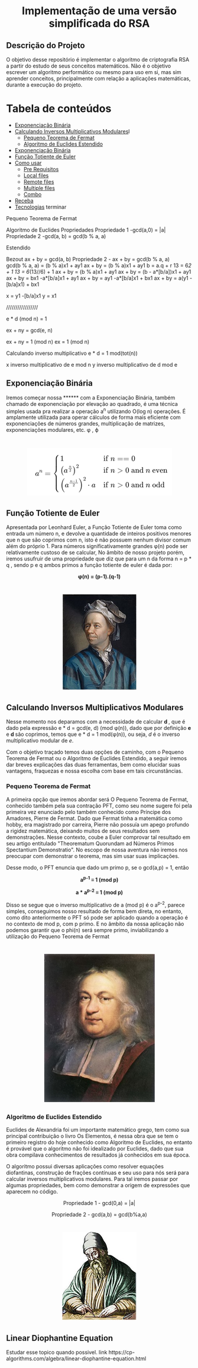 <h1 align="center">Implementação de uma versão simplificada do RSA</h1>

## Descrição do Projeto
<p>O objetivo desse repositório é implementar o algoritmo de criptografia RSA a partir do estudo de seus conceitos matemáticos. Não é o objetivo escrever um algoritmo performático ou mesmo para uso em si, mas sim aprender conceitos, principalmente com relação a aplicações matemáticas, durante a execução do projeto. </p>


Tabela de conteúdos  
=================
<!--ts--> 
   * [Exponenciação Binária](#Expbin)
   * [Calculando Inversos Multiplicativos Modulares](#Inverso)l
     * [Pequeno Teorema de Fermat](#PFT)
     * [Algoritmo de Euclides Estendido](#xEuclides)      
   * [Exponenciação Binária](#Expbin)   
   * [Função Totiente de Euler](#TotEuler)
   * [Como usar](#como-usar)
      * [Pre Requisitos](#pre-requisitos)
      * [Local files](#local-files)
      * [Remote files](#remote-files)
      * [Multiple files](#multiple-files)
      * [Combo](#combo)
   * [Receba](#testes)
   * [Tecnologias](#tecnologias) terminar 
<!--te-->




Pequeno Teorema de Fermat


Algoritmo de Euclides
Propriedades
Propriedade 1 -gcd(a,0) = |a|
Propriedade 2 -gcd(a, b) = gcd(b % a, a)
 

Estendido

Bezout ax + by = gcd(a, b) 
Propriedade 2 - ax + by = gcd(b % a, a)  
gcd(b % a, a) = (b % a)x1 +  ay1
ax + by = (b % a)x1 + ay1
b = a.q + r
13 = 6*2 + 1
13 = 6*(13//6) + 1
ax + by = (b % a)x1 + ay1 
ax + by = (b - a*[b/a])x1 + ay1
ax + by = bx1 -a*[b/a]x1 + ay1
ax + by = ay1 -a*[b/a]x1 + bx1
ax + by = a(y1 -[b/a]x1) + bx1

x = y1 -[b/a]x1
y = x1

/////////////////

e * d (mod n) = 1

ex + ny = gcd(e, n)

ex + ny = 1 (mod n)
ex = 1 (mod n)

Calculando inverso multiplicativo  e * d = 1 mod(tot(n))

x inverso multiplicativo de e mod n
y inverso multiplicativo de d mod e

## Exponenciação Binária
<p name="Expbin"> Iremos começar nossa ****** com a Exponenciação Binária, também chamado de exponenciação por elevação ao quadrado, é uma técnica simples usada pra realizar a operação a<sup>n</sup> utilizando O(log n) operações. É amplamente utilizada para operar cálculos de forma mais eficiente com exponenciações de números grandes, multiplicação de matrizes, exponenciações modulares, etc.  φ , ϕ </p>
<h1 align="center">
  <img src="images/ExpBin.png" />
</h1>
 
## Função Totiente de Euler
<p name="TotEuler"> Apresentada por Leonhard Euler, a Função Totiente de Euler toma como entrada um número n, e devolve a quantidade de inteiros positivos menores que n que são coprimos com n, isto é não possuem nenhum divisor comum além do próprio 1. Para números significativamente grandes  φ(n) pode ser relativamente custoso de se calcular,  No âmbito de nosso projeto porém, iremos usufruir de uma propriedade que diz que para um n da forma n = p * q , sendo p e q ambos primos a função totiente de euler é dada por:</p>
<p align="center" > <strong> φ(n) = (p-1).(q-1) </strong></p>
<h1 align="center">
  <img alt="Euler" title="#Euler" src="images/Leonhard_Euler.jpg" />
</h1>

## Calculando Inversos Multiplicativos Modulares
<p name="Inverso"> Nesse momento nos deparamos com a necessidade de calcular <strong> d </strong>, que é dado pela expressão e * d = gcd(e, d) (mod φ(n)), dado que por definição <strong> e </strong> e <strong> d </strong> são coprimos, temos que e * d = 1 mod(φ(n)), ou seja, <em>d</em> é o inverso multiplicativo modular de  <em>e</em>. </p>
<p>Com o objetivo traçado temos duas opções de caminho, com o Pequeno Teorema de Fermat ou o Algoritmo de Euclides Estendido, a seguir iremos dar breves explicações das duas ferramentas, bem como elucidar suas vantagens, fraquezas e nossa escolha com base em tais circunstâncias. </p>  


### Pequeno Teorema de Fermat
<p name="PFT">A primeira opção que iremos abordar será O Pequeno Teorema de Fermat, conhecido também pela sua contração PFT, como seu nome sugere foi pela primeira vez enunciado pelo também conhecido como Príncipe dos Amadores, Pierre de Fermat. Dado que Fermat tinha a matemática como hobby, era magistrado por carreira, Pierre não possuía um apego profundo a rigidez matemática, deixando muitos de seus resultados sem demonstrações. Nesse contexto, coube a Euler comprovar tal resultado em seu artigo entitulado "Theorematum Quorundam ad Números Primos Spectantium Demonstratio". No escopo de nossa aventura não iremos nos preocupar com demonstrar o teorema, mas sim usar suas implicações. 
<p>Desse modo, o PFT enuncia que dado um primo p, se o gcd(a,p) = 1, então</p>
<p align="center" > <strong> a<sup>p-1</sup> ≡ 1 (mod p) </strong></p>
<p align="center" > <strong> a * a<sup>p-2</sup> ≡ 1 (mod p) </strong> </p>
<p>Disso se segue que o inverso multiplicativo de a (mod p) é o a<sup>p-2</sup>, parece simples, conseguimos nosso resultado de forma bem direta, no entanto, como dito anteriormente o PFT só pode ser aplicado quando a operação é no contexto de mod p, com p primo. E no âmbito da nossa aplicação não podemos garantir que o phi(n) será sempre primo, inviabilizando a utilização do Pequeno Teorema de Fermat</p>
<h1 align="center">
  <img alt="Fermat" title="#Fermat" src="images/Pierre_de_Fermat.jpg" />
</h1>

### Algoritmo de Euclides Estendido
<p name="xEuclides">Euclides  de Alexandria foi um importante matemático grego, tem como sua principal contribuição o livro Os Elementos, é nessa obra que se tem o primeiro registro do hoje conhecido como Algoritmo de Euclides, no entanto é provável que o algoritmo não foi idealizado por Euclides, dado que sua obra compilava conhecimentos de resultados já conhecidos em sua época.  </p>
<p name= "xEuclides"> O algoritmo possui diversas aplicações como resolver equações diofantinas, construção de frações contínuas e seu uso para nós será para calcular inversos multiplicativos modulares. Para tal iremos passar por algumas propriedades, bem como demonstrar a origem de expressões que aparecem no código. </p>
<p align="center" > Propriedade 1 - gcd(0,a) = |a|</p>
<p align="center" > Propriedade 2 - gcd(a,b) = gcd(b%a,a) </p>
<h1 align="center">
  <img src="images/Euclides.jpg" />
</h1>  


## Linear Diophantine Equation
<p> Estudar esse topico quando possivel. link https://cp-algorithms.com/algebra/linear-diophantine-equation.html </p>



